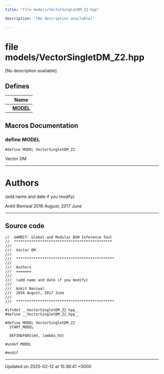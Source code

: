 ```yaml
---
title: "file models/VectorSingletDM_Z2.hpp"

description: "[No description available]"

---
```


# file models/VectorSingletDM_Z2.hpp

[No description available]

## Defines

|                | Name           |
| -------------- | -------------- |
|  | **[MODEL](/documentation/code/files/vectorsingletdm__z2_8hpp/#define-model)**  |




## Macros Documentation

### define MODEL

```
#define MODEL VectorSingletDM_Z2
```


Vector DM



------------------


# Authors

(add name and date if you modify)

Ankit Beniwal 2016 August, 2017 June



------------------


## Source code

```
//  GAMBIT: Global and Modular BSM Inference Tool
//  *********************************************
///
///  Vector DM
///
///  *********************************************
///
///  Authors
///  =======
///
///  (add name and date if you modify)
///
///  Ankit Beniwal
///  2016 August, 2017 June
///
///  *********************************************

#ifndef __VectorSingletDM_Z2_hpp__
#define __VectorSingletDM_Z2_hpp__

#define MODEL VectorSingletDM_Z2
  START_MODEL

  DEFINEPARS(mV, lambda_hV)

#undef MODEL

#endif
```


-------------------------------

Updated on 2025-02-12 at 15:36:41 +0000
